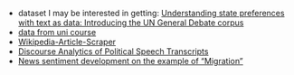 - dataset I may be interested in getting: [Understanding state preferences with text as data: Introducing the UN General Debate corpus](https://journals.sagepub.com/doi/10.1177/2053168017712821)
- [data from uni course](https://github.com/cltl/python-for-text-analysis/tree/master/Data)
- [Wikipedia-Article-Scraper](https://github.com/kohjiaxuan/Wikipedia-Article-Scraper)
- [Discourse Analytics of Political Speech Transcripts](https://github.com/katreparitosh/Discourse-Analytics-of-Political-Speech-Transcripts)
- [News sentiment development on the example of “Migration”](https://github.com/text-analytics-20/news-sentiment-development)


